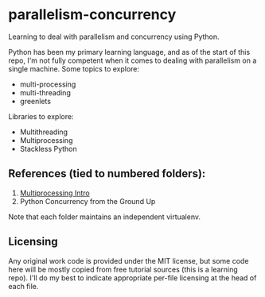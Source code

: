 # parallelism-concurrency
Learning to deal with parallelism and concurrency using Python.

Python has been my primary learning language, and as of the start of this repo, I'm not fully competent
when it comes to dealing with parallelism on a single machine. Some topics to explore:
* multi-processing
* multi-threading
* greenlets

Libraries to explore:
* Multithreading
* Multiprocessing
* Stackless Python

## References (tied to numbered folders):

1. [Multiprocessing Intro](http://sebastianraschka.com/Articles/2014_multiprocessing_intro.html)
2. Python Concurrency from the Ground Up

Note that each folder maintains an independent virtualenv.

## Licensing

Any original work code is provided under the MIT license, but some code here will be mostly copied from free tutorial sources (this is a learning repo). I'll do my best to indicate appropriate per-file licensing at the head of each file. 
